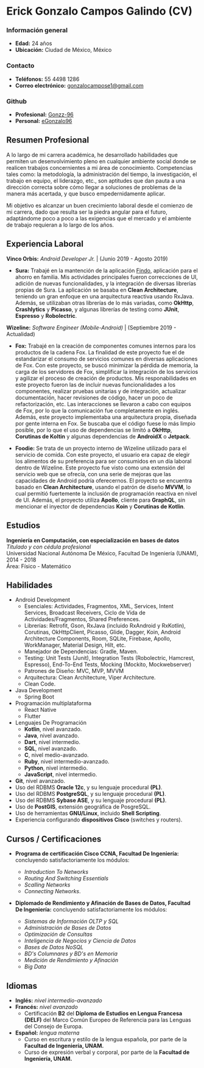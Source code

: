 # Erick Gonzalo Campos Galindo (CV)

### Información general
* **Edad:** 24 años
* **Ubicación:** Ciudad de México, México

### Contacto
* **Teléfonos:** 55 4498 1286
* **Correo electrónico:** gonzalocampose1@gmail.com

### Github
* **Profesional:** [Gonzz-96](https://github.com/Gonzz-96)
* **Personal:** [eGonzalo96](https://github.com/eGonzalo96)


## Resumen Profesional
A lo largo de mi carrera académica, he desarrollado habilidades que permiten un desenvolvimiento pleno en cualquier ambiente social donde se realicen trabajos concernientes a mi área de conocimiento. Competencias tales como: la metodología, la administración del tiempo, la investigación, el trabajo en equipo, el liderazgo, etc., son aptitudes que dan pauta a una dirección correcta sobre cómo llegar a soluciones de problemas de la manera más acertada, y que busco empedernidamente aplicar.

Mi objetivo es alcanzar un buen crecimiento laboral desde el comienzo de mi carrera, dado que resulta ser la piedra angular para el futuro, adaptándome poco a poco a las exigencias que el mercado y el ambiente de trabajo requieran a lo largo de los años.

## Experiencia Laboral
**Vinco Orbis:** *Android Developer Jr.* | (Junio 2019 - Agosto 2019)
* **Sura:** Trabajé en la mantención de la aplicación [Findo](https://play.google.com/store/apps/details?id=com.mx.sura.inversiones.findo&hl=en), aplicación para el ahorro en familia. Mis actividades principales fueron correcciones de UI, adición de nuevas funcionalidades, y la integración de diversas librerías propias de Sura. La aplicación se basaba en **Clean Architecture**, teniendo un gran enfoque en una arquitectura reactiva usando RxJava. Además, se utilizaban otras librerías de lo más variadas, como **OkHttp**, **Crashlytics** y **Picasso**, y algunas librerías de testing como **JUnit**, **Espresso** y **Robolectric**.

**Wizeline:** *Software Engineer (Mobile-Android)* | (Septiembre 2019 - Actualidad)
* **Fox:** Trabajé en la creación de componentes comunes internos para los productos de la cadena Fox. La finalidad de este proyecto fue el de estandarizar el consumo de servicios comunes en diversas aplicaciones de Fox. Con este proyecto, se buscó minimizar la pérdida de memoria, la carga de los servidores de Fox, simplificar la integración de los servicios y agilizar el proceso de creación de productos. Mis responabilidades en este proyecto fueron las de incluir nuevas funcionalidades a los componentes, realizar pruebas unitarias y de integración, actualizar documentación, hacer revisiones de código, hacer un poco de refactorización, etc. Las interacciones se llevaron a cabo con equipos de Fox, por lo que la comunicación fue completamente en inglés. Además, este proyecto implementaba una arquitectura propia, diseñada por gente interna en Fox. Se buscaba que el código fuese lo más limpio posible, por lo que el uso de dependencias se limitó a **OkHttp**, **Corutinas de Koltin** y algunas dependencias de **AndroidX** o **Jetpack**.

* **Foodie:** Se trata de un proyecto interno de Wizeline utilizado para el servicio de comida. Con este proyecto, el usuario era capaz de elegir los alimentos de su preferencia para ser consumidos en un día laboral dentro de Wizeline. Este proyecto fue visto como una extensión del servicio web que se ofrecía, con una serie de mejoras que las capacidades de Android podría oferecernos. El proyecto se encuentra basado en **Clean Architecture**, usando el patrón de diseño **MVVM**, lo cual permitió fuertemente la inclusión de programación reactiva en nivel de UI. Además, el proyecto utiliza **Apollo**, cliente para **GraphQL**, sin mencionar el inyector de dependencias **Koin** y **Corutinas de Kotlin**.

## Estudios
**Ingeniería en Computación, con especialización en bases de datos**<br>
*Titulado y con cédula profesional*<br>
Universidad Nacional Autónoma De México, Facultad De Ingeniería (UNAM), 2014 - 2018<br>
Área: Físico - Matemático

## Habilidades
* Android Development
	* Esenciales: Actividades, Fragmentos, XML, Services, Intent Services, Broadcast Receivers, Ciclo de Vida de Actividades/Fragmentos, Shared Preferences.
	* Librerías: Retrofit, Gson, RxJava (incluido RxAndroid y RxKotlin), Corutinas, OkHttpClient, Picasso, Glide, Dagger, Koin, Android Architecture Components, Room, SQLite, Firebase, Apollo, WorkManager, Material Design, Hilt, etc.
	* Manejador de Dependencias: Gradle, Maven.
	* Testing: Unit Tests (Junit), Integration Tests (Robolectric, Hamcrest, Espresso), End-To-End Tests, Mocking (Mockito, Mockwebserver)
	* Patrones de Diseño: MVC, MVP, MVVM
	* Arquitectura: Clean Architecture, Viper Architecture.
	* Clean Code. 
* Java Development
	* Spring Boot
* Programación multiplataforma
    * React Native
    * Flutter
* Lenguajes De Programación
	* **Kotlin**, nivel avanzado.
	* **Java**, nivel avanzado.
	* **Dart**, nivel intermedio.
	* **SQL**, nivel avanzado.
	* **C**, nivel medio-avanzado.
	* **Ruby**, nivel intermedio-avanzado.
	* **Python**, nivel intermedio.
	* **JavaScript**, nivel intermedio.
* **Git**, nivel avanzado.
* Uso del RDBMS **Oracle 12c**, y su lenguaje procedural **(PL)**.
* Uso del RDBMS **PostgreSQL**, y su lenguaje procedural **(PL)**.
* Uso del RDBMS **Sybase ASE**, y su lenguaje procedural **(PL)**.
* Uso de **PostGIS**, extensión geográfica de PosgreSQL.
* Uso de herramientas **GNU/Linux**, incluido **Shell Scripting**.
* Experiencia configurando **dispositivos Cisco** (switches y routers).

## Cursos / Certificaciones

* **Programa de certificación Cisco CCNA, Facultad De Ingeniería:** concluyendo satisfactoriamente los módulos:
	* *Introduction To Networks*
	* *Routing And Switching Essentials*
	* *Scalling Networks* 
	* *Connecting Networks*. 

* **Diplomado de Rendimiento y Afinación de Bases de Datos, Facultad De Ingeniería:** concluyendo satisfactoriamente los módulos:
	* *Sistemas de Información OLTP y SQL*
	* *Administración de Bases de Datos*
	* *Optimización de Consultas*
	* *Inteligencia de Negocios y Ciencia de Datos*
	* *Bases de Datos NoSQL*
	* *BD's Columnares y BD's en Memoria*
	* *Medición de Rendimiento y Afinación* 
	* *Big Data*

## Idiomas
* **Inglés:** *nivel intermedio-avanzado*
* **Francés:** *nivel avanzado*
	* Certificación **B2** del **Diploma de Estudios en Lengua Francesa (DELF)** del Marco Común Europeo de Referencia para las Lenguas del Consejo de Europa.
* **Español:** *lengua materna*
	* Curso en escritura y estilo de la lengua española, por parte de la **Facultad de Ingeniería, UNAM.**
	* Curso de expresión verbal y corporal, por parte de la **Facultad de Ingeniería, UNAM.**
